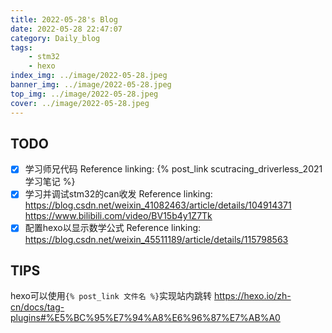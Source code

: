 ```yaml
---
title: 2022-05-28's Blog
date: 2022-05-28 22:47:07
category: Daily_blog
tags: 
    - stm32
    - hexo
index_img: ../image/2022-05-28.jpeg
banner_img: ../image/2022-05-28.jpeg
top_img: ../image/2022-05-28.jpeg
cover: ../image/2022-05-28.jpeg
---
```


## TODO 
- [x] 学习师兄代码
    Reference linking:
    {% post_link scutracing_driverless_2021学习笔记 %}
- [x] 学习并调试stm32的can收发
    Reference linking:
    https://blog.csdn.net/weixin_41082463/article/details/104914371
    https://www.bilibili.com/video/BV15b4y1Z7Tk
- [x] 配置hexo以显示数学公式
    Reference linking:
    https://blog.csdn.net/weixin_45511189/article/details/115798563

## TIPS
hexo可以使用`{% post_link 文件名 %}`实现站内跳转
https://hexo.io/zh-cn/docs/tag-plugins#%E5%BC%95%E7%94%A8%E6%96%87%E7%AB%A0